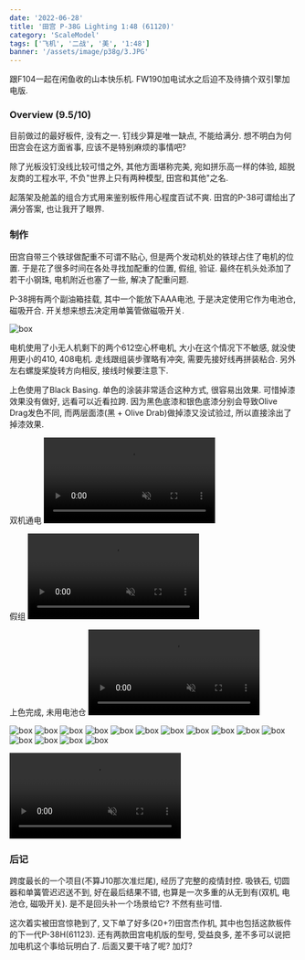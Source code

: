 ```yaml
---
date: '2022-06-28'
title: '田宫 P-38G Lighting 1:48 (61120)'
category: 'ScaleModel'
tags: ['飞机', '二战', '美', '1:48']
banner: '/assets/image/p38g/3.JPG'
---
```


跟F104一起在闲鱼收的山本快乐机. FW190加电试水之后迫不及待搞个双引擎加电版. 

### Overview (9.5/10)

目前做过的最好板件, 没有之一. 钉线少算是唯一缺点, 不能给满分. 想不明白为何田宫会在这方面省事, 应该不是特别麻烦的事情吧?

除了光板没钉没线比较可惜之外, 其他方面堪称完美, 宛如拼乐高一样的体验, 超脱友商的工程水平, 不负"世界上只有两种模型, 田宫和其他"之名.

起落架及舱盖的组合方式用来鉴别板件用心程度百试不爽. 田宫的P-38可谓给出了满分答案, 也让我开了眼界.

### 制作

田宫自带三个铁球做配重不可谓不贴心, 但是两个发动机处的铁球占住了电机的位置. 于是花了很多时间在各处寻找加配重的位置, 假组, 验证. 最终在机头处添加了若干小钢珠, 电机附近也塞了一些, 解决了配重问题. 

P-38拥有两个副油箱挂载, 其中一个能放下AAA电池, 于是决定使用它作为电池仓, 磁吸开合. 开关想来想去决定用单簧管做磁吸开关. 

![box](/assets/image/p38j/oil-tank-battery.JPG)

电机使用了小无人机剩下的两个612空心杯电机, 大小在这个情况下不敏感, 就没使用更小的410, 408电机. 走线跟组装步骤略有冲突, 需要先接好线再拼装粘合. 另外左右螺旋桨旋转方向相反, 接线时候要注意下.

上色使用了Black Basing. 单色的涂装非常适合这种方式, 很容易出效果. 可惜掉漆效果没有做好, 远看可以近看拉跨. 因为黑色底漆和银色底漆分别会导致Olive Drag发色不同, 而两层面漆(黑 + Olive Drab)做掉漆又没试验过, 所以直接涂出了掉漆效果. 

双机通电
<video src="/assets/image/p38j/single-engine.mp4" controls autoplay muted loop></video>

假组
<video src="/assets/image/p38j/mockup.mp4" controls autoplay muted loop></video>

上色完成, 未用电池仓
<video src="/assets/image/p38j/ext-power.mp4" controls autoplay muted loop></video>



![box](/assets/image/p38j/1.JPG)
![box](/assets/image/p38j/2.JPG)
![box](/assets/image/p38j/3.JPG)
![box](/assets/image/p38j/4.JPG)
![box](/assets/image/p38j/5.JPG)
![box](/assets/image/p38j/6.JPG)
![box](/assets/image/p38j/7.JPG)
![box](/assets/image/p38j/8.JPG)
![box](/assets/image/p38j/9.JPG)
![box](/assets/image/p38j/10.JPG)
![box](/assets/image/p38j/11.JPG)
![box](/assets/image/p38j/12.JPG)
![box](/assets/image/p38j/13.JPG)
![box](/assets/image/p38j/14.JPG)
![box](/assets/image/p38j/15.JPG)

<video src="/assets/image/p38j/vid.MOV" controls autoplay muted loop></video>

### 后记

跨度最长的一个项目(不算J10那次准烂尾), 经历了完整的疫情封控. 吸铁石, 切圆器和单簧管迟迟送不到, 好在最后结果不错, 也算是一次多重的从无到有(双机, 电池仓, 磁吸开关). 是不是回头补一个场景给它? 不然有些可惜.

这次着实被田宫惊艳到了, 又下单了好多(20+?)田宫杰作机, 其中也包括这款板件的下一代P-38H(61123). 还有两款田宫电机版的型号, 受益良多, 差不多可以说把加电机这个事给玩明白了. 后面又要干啥了呢? 加灯?

